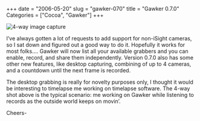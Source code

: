 +++
date = "2006-05-20"
slug = "gawker-070"
title = "Gawker 0.7.0"
Categories = ["Cocoa", "Gawker"]
+++

![4-way image capture](/images/4waylarge.jpg)

I’ve always gotten a lot of requests to add support for non-iSight cameras, so I sat down and figured out a good way to do it.  Hopefully it works for most folks.... Gawker will now list all your available grabbers and you can enable, record, and share them independently.  Version 0.7.0 also has some other new features, like desktop capturing, combining of up to 4 cameras, and a countdown until the next frame is recorded.

The desktop grabbing is really for novelty purposes only, I thought it would be interesting to timelapse me working on timelapse software.  The 4-way shot above is the typical scenario: me working on Gawker while listening to records as the outside world keeps on movin’.

Cheers-
